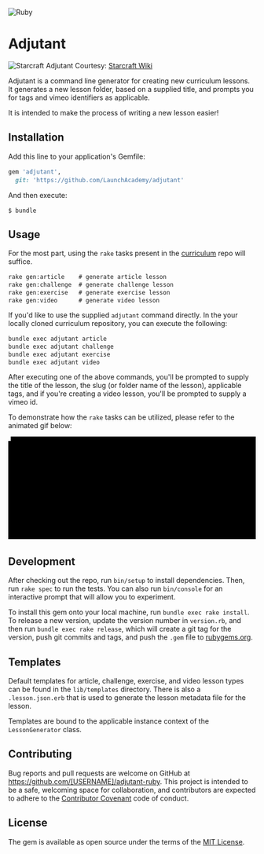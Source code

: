 ![Ruby](https://github.com/LaunchAcademy/adjutant/workflows/Ruby/badge.svg)

# Adjutant

![Starcraft Adjutant](http://vignette1.wikia.nocookie.net/starcraft/images/a/a4/Adjutant_SC2_Head2.jpg/revision/latest?cb=20100906202000)
Courtesy: [Starcraft Wiki](http://starcraft.wikia.com/wiki/StarCraft_Wiki)

Adjutant is a command line generator for creating new curriculum lessons. It
generates a new lesson folder, based on a supplied title, and prompts you for
tags and vimeo identifiers as applicable.

It is intended to make the process of writing a new lesson easier!

## Installation

Add this line to your application's Gemfile:

```ruby
gem 'adjutant',
  git: 'https://github.com/LaunchAcademy/adjutant'
```

And then execute:

    $ bundle

## Usage

For the most part, using the `rake` tasks present in the
[curriculum](https://github.com/launchacademy/curriculum) repo will
suffice.

```no-highlight
rake gen:article    # generate article lesson
rake gen:challenge  # generate challenge lesson
rake gen:exercise   # generate exercise lesson
rake gen:video      # generate video lesson
```

If you'd like to use the supplied `adjutant` command directly. In the your
locally cloned curriculum repository, you can execute the following:

```no-highlight
bundle exec adjutant article
bundle exec adjutant challenge
bundle exec adjutant exercise
bundle exec adjutant video
```

After executing one of the above commands, you'll be prompted to supply the
title of the lesson, the slug (or folder name of the lesson), applicable tags,
and if you're creating a video lesson, you'll be prompted to supply a vimeo id.

To demonstrate how the `rake` tasks can be utilized, please refer to the
animated gif below:

![Adjutant Usage Animated GIF](adjutant_usage.gif)

## Development

After checking out the repo, run `bin/setup` to install dependencies. Then, run `rake spec` to run the tests. You can also run `bin/console` for an interactive prompt that will allow you to experiment.

To install this gem onto your local machine, run `bundle exec rake install`. To release a new version, update the version number in `version.rb`, and then run `bundle exec rake release`, which will create a git tag for the version, push git commits and tags, and push the `.gem` file to [rubygems.org](https://rubygems.org).

## Templates

Default templates for article, challenge, exercise, and video lesson types can
be found in the `lib/templates` directory. There is also a `.lesson.json.erb`
that is used to generate the lesson metadata file for the lesson.

Templates are bound to the applicable instance context of the `LessonGenerator`
class.

## Contributing

Bug reports and pull requests are welcome on GitHub at https://github.com/[USERNAME]/adjutant-ruby. This project is intended to be a safe, welcoming space for collaboration, and contributors are expected to adhere to the [Contributor Covenant](http://contributor-covenant.org) code of conduct.


## License

The gem is available as open source under the terms of the [MIT License](http://opensource.org/licenses/MIT).

